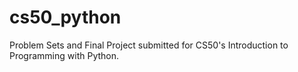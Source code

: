 # cs50_python
Problem Sets and Final Project submitted for CS50's Introduction to Programming with Python.
